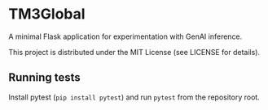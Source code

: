 # TM3Global

A minimal Flask application for experimentation with GenAI inference.

This project is distributed under the MIT License (see LICENSE for details).

## Running tests

Install pytest (`pip install pytest`) and run `pytest` from the repository root.
